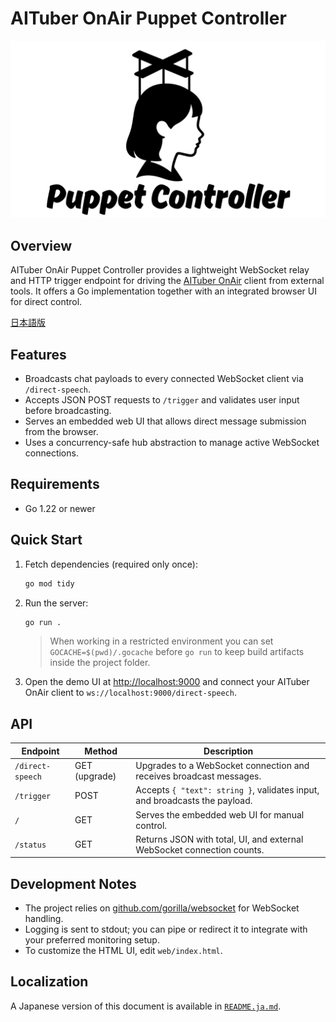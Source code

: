 # AITuber OnAir Puppet Controller

![AITuber OnAir Puppet Controller Logo](logo/aituber-onair-puppet-controller_logo.png)

## Overview
AITuber OnAir Puppet Controller provides a lightweight WebSocket relay and HTTP trigger endpoint for driving the [AITuber OnAir](https://aituberonair.com) client from external tools. It offers a Go implementation together with an integrated browser UI for direct control.

[日本語版](./README.ja.md)

## Features
- Broadcasts chat payloads to every connected WebSocket client via `/direct-speech`.
- Accepts JSON POST requests to `/trigger` and validates user input before broadcasting.
- Serves an embedded web UI that allows direct message submission from the browser.
- Uses a concurrency-safe hub abstraction to manage active WebSocket connections.

## Requirements
- Go 1.22 or newer

## Quick Start
1. Fetch dependencies (required only once):
   ```bash
   go mod tidy
   ```
2. Run the server:
   ```bash
   go run .
   ```
   > When working in a restricted environment you can set `GOCACHE=$(pwd)/.gocache` before `go run` to keep build artifacts inside the project folder.
3. Open the demo UI at [http://localhost:9000](http://localhost:9000) and connect your AITuber OnAir client to `ws://localhost:9000/direct-speech`.

## API
| Endpoint | Method | Description |
| --- | --- | --- |
| `/direct-speech` | GET (upgrade) | Upgrades to a WebSocket connection and receives broadcast messages. |
| `/trigger` | POST | Accepts `{ "text": string }`, validates input, and broadcasts the payload. |
| `/` | GET | Serves the embedded web UI for manual control. |
| `/status` | GET | Returns JSON with total, UI, and external WebSocket connection counts. |

## Development Notes
- The project relies on [github.com/gorilla/websocket](https://github.com/gorilla/websocket) for WebSocket handling.
- Logging is sent to stdout; you can pipe or redirect it to integrate with your preferred monitoring setup.
- To customize the HTML UI, edit `web/index.html`.

## Localization
A Japanese version of this document is available in [`README.ja.md`](README.ja.md).
